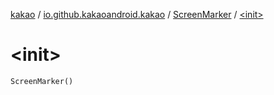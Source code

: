 [kakao](../../index.md) / [io.github.kakaoandroid.kakao](../index.md) / [ScreenMarker](index.md) / [&lt;init&gt;](./-init-.md)

# &lt;init&gt;

`ScreenMarker()`